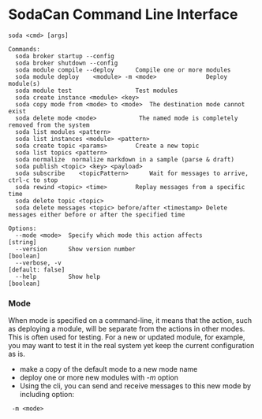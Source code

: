 # SodaCan Command Line Interface


```
soda <cmd> [args]

Commands:
  soda broker startup --config
  soda broker shutdown --config
  soda module compile --deploy   	Compile one or more modules
  soda module deploy	<module> -m <mode>				Deploy module(s)
  soda module test					Test modules
  soda create instance <module> <key>
  soda copy mode from <mode> to <mode>	The destination mode cannot exist
  soda delete mode <mode>            The named mode is completely removed from the system	
  soda list modules <pattern>
  soda list instances <module> <pattern>
  soda create topic <params>     	Create a new topic
  soda list topics <pattern>		
  soda normalize  normalize markdown in a sample (parse & draft)
  soda publish <topic> <key> <payload>
  soda subscribe	<topicPattern>		Wait for messages to arrive, ctrl-c to stop
  soda rewind <topic> <time>        Replay messages from a specific time
  soda delete topic <topic>
  soda delete messages <topic> before/after <timestamp> Delete messages either before or after the specified time

Options:
  --mode <mode>  Specify which mode this action affects                 [string]
  --version      Show version number                                   [boolean]
  --verbose, -v                                                 [default: false]
  --help         Show help                                             [boolean]
```

### Mode
When mode is specified on a command-line, it means that the action, such as deploying a module, will be separate from the actions in other modes.
This is often used for testing. For a new or updated module, for example, you may want to test it in the real system yet keep the
current configuration as is.

- make a copy of the default mode to a new mode name
- deploy one or more new modules with *-m <mode>* option
- Using the cli, you can send and receive messages to this new mode by including option:

` -m <mode>` 